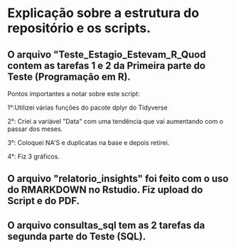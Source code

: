 # Explicação sobre a estrutura do repositório e os scripts.

## O arquivo "Teste_Estagio_Estevam_R_Quod contem as tarefas 1 e 2 da Primeira parte do Teste (Programação em R). 

Pontos importantes a notar sobre este script:

1°:Utilizei várias funções do pacote dplyr do Tidyverse

2°: Criei a variável "Data" com uma tendência que vai aumentando com o passar dos meses.

3°: Coloquei NA'S e duplicatas na base e depois retirei.

4°: Fiz 3 gráficos. 

## O arquivo "relatorio_insights" foi feito com o uso do RMARKDOWN no Rstudio. Fiz upload do Script e do PDF.

## O arquivo consultas_sql tem as 2 tarefas da segunda parte do Teste (SQL).

